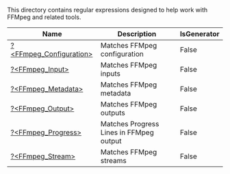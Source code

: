 This directory contains regular expressions designed to help work with FFMpeg and related tools.


|Name                                              |Description                            |IsGenerator|
|--------------------------------------------------|---------------------------------------|-----------|
|[?<FFmpeg_Configuration>](Configuration.regex.txt)|Matches FFMpeg configuration           |False      |
|[?<FFmpeg_Input>](Input.regex.txt)                |Matches FFMpeg inputs                  |False      |
|[?<FFmpeg_Metadata>](Metadata.regex.txt)          |Matches FFMpeg metadata                |False      |
|[?<FFmpeg_Output>](Output.regex.txt)              |Matches FFMpeg outputs                 |False      |
|[?<FFmpeg_Progress>](Progress.regex.txt)          |Matches Progress Lines in FFMpeg output|False      |
|[?<FFmpeg_Stream>](Stream.regex.txt)              |Matches FFMpeg streams                 |False      |


